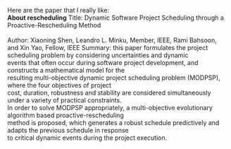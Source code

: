 Here are the paper that I really like:  
**About rescheduling** 
Title: Dynamic Software Project Scheduling through a Proactive-Rescheduling Method</br>  
Author: Xiaoning Shen, Leandro L. Minku, Member, IEEE, Rami Bahsoon, and Xin Yao, Fellow, IEEE
Summary: this paper formulates the project scheduling problem by considering uncertainties and dynamic  
events that often occur during software project development, and constructs a mathematical model for the   
resulting multi-objective dynamic project scheduling problem (MODPSP), where the four objectives of project  
cost, duration, robustness and stability are considered simultaneously under a variety of practical constraints.  
In order to solve MODPSP appropriately, a multi-objective evolutionary algorithm based proactive-rescheduling   
method is proposed, which generates a robust schedule predictively and adapts the previous schedule in response   
to critical dynamic events during the project execution.</br>
